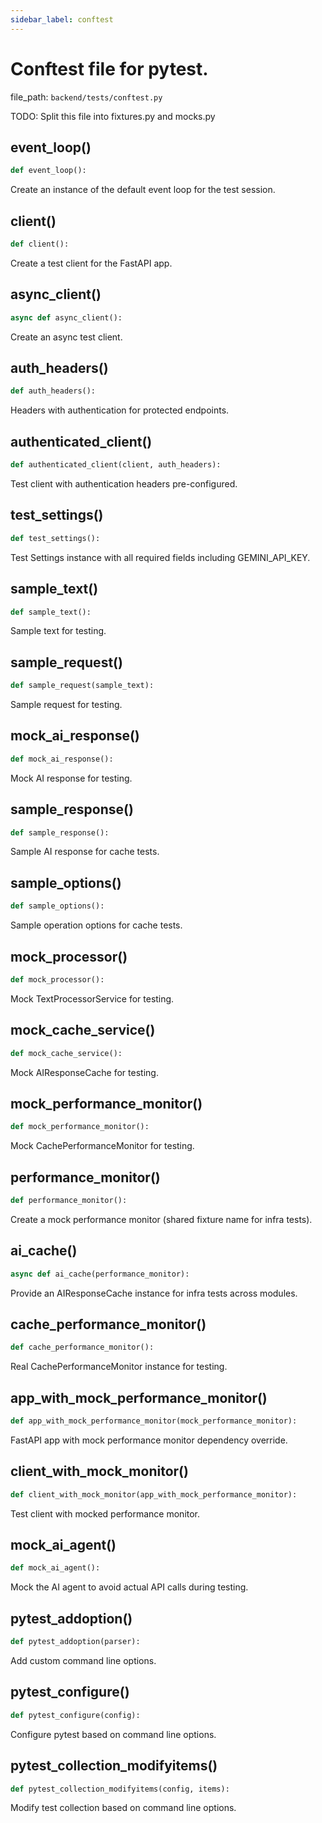 ```yaml
---
sidebar_label: conftest
---
```


# Conftest file for pytest.

  file_path: `backend/tests/conftest.py`

TODO: Split this file into fixtures.py and mocks.py

## event_loop()

```python
def event_loop():
```

Create an instance of the default event loop for the test session.

## client()

```python
def client():
```

Create a test client for the FastAPI app.

## async_client()

```python
async def async_client():
```

Create an async test client.

## auth_headers()

```python
def auth_headers():
```

Headers with authentication for protected endpoints.

## authenticated_client()

```python
def authenticated_client(client, auth_headers):
```

Test client with authentication headers pre-configured.

## test_settings()

```python
def test_settings():
```

Test Settings instance with all required fields including GEMINI_API_KEY.

## sample_text()

```python
def sample_text():
```

Sample text for testing.

## sample_request()

```python
def sample_request(sample_text):
```

Sample request for testing.

## mock_ai_response()

```python
def mock_ai_response():
```

Mock AI response for testing.

## sample_response()

```python
def sample_response():
```

Sample AI response for cache tests.

## sample_options()

```python
def sample_options():
```

Sample operation options for cache tests.

## mock_processor()

```python
def mock_processor():
```

Mock TextProcessorService for testing.

## mock_cache_service()

```python
def mock_cache_service():
```

Mock AIResponseCache for testing.

## mock_performance_monitor()

```python
def mock_performance_monitor():
```

Mock CachePerformanceMonitor for testing.

## performance_monitor()

```python
def performance_monitor():
```

Create a mock performance monitor (shared fixture name for infra tests).

## ai_cache()

```python
async def ai_cache(performance_monitor):
```

Provide an AIResponseCache instance for infra tests across modules.

## cache_performance_monitor()

```python
def cache_performance_monitor():
```

Real CachePerformanceMonitor instance for testing.

## app_with_mock_performance_monitor()

```python
def app_with_mock_performance_monitor(mock_performance_monitor):
```

FastAPI app with mock performance monitor dependency override.

## client_with_mock_monitor()

```python
def client_with_mock_monitor(app_with_mock_performance_monitor):
```

Test client with mocked performance monitor.

## mock_ai_agent()

```python
def mock_ai_agent():
```

Mock the AI agent to avoid actual API calls during testing.

## pytest_addoption()

```python
def pytest_addoption(parser):
```

Add custom command line options.

## pytest_configure()

```python
def pytest_configure(config):
```

Configure pytest based on command line options.

## pytest_collection_modifyitems()

```python
def pytest_collection_modifyitems(config, items):
```

Modify test collection based on command line options.
